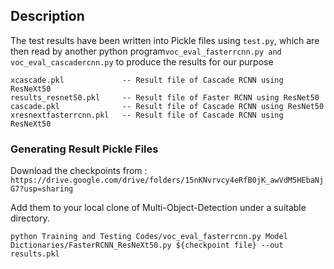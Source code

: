 ## Description

The test results have been written into Pickle files using ```test.py```, which are then read by another python program```voc_eval_fasterrcnn.py and voc_eval_cascadercnn.py``` to produce the results for our purpose 

```
xcascade.pkl             -- Result file of Cascade RCNN using ResNeXt50
results_resnet50.pkl     -- Result file of Faster RCNN using ResNet50
cascade.pkl              -- Result file of Cascade RCNN using ResNet50
xresnextfasterrcnn.pkl   -- Result file of Cascade RCNN using ResNeXt50
```

### Generating Result Pickle Files

Download the checkpoints from :\
```https://drive.google.com/drive/folders/15nKNvrvcy4eRfB0jK_awVdM5HEbaNjG7?usp=sharing```

Add them to your local clone of Multi-Object-Detection under a suitable directory. 

```
python Training and Testing Codes/voc_eval_fasterrcnn.py Model Dictionaries/FasterRCNN_ResNeXt50.py ${checkpoint file} --out results.pkl
```
